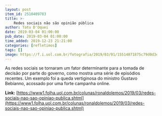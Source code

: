 ```yaml
---
layout: post
item_id: 2510409783
title: >-
    Redes sociais não são opinião pública
author: Tatu D'Oquei
date: 2019-03-04 01:00:00
pub_date: 2019-03-04 01:00:00
time_added: 2019-12-23 21:21:00
categories: [refletimos]
tags: []
image: https://f.i.uol.com.br/fotografia/2019/03/01/15514871875c79d0d3e759e_1551487187_3x2_rt.jpg
---
```


As redes sociais se tornaram um fator determinante para a tomada de decisão por parte do governo, como mostra uma série de episódios recentes. Um exemplo foi a queda vertiginosa do ministro Gustavo Bebianno, acossado por uma forte campanha online.

**Link:** [https://www1.folha.uol.com.br/colunas/ronaldolemos/2019/03/redes-sociais-nao-sao-opiniao-publica.shtml](https://www1.folha.uol.com.br/colunas/ronaldolemos/2019/03/redes-sociais-nao-sao-opiniao-publica.shtml)

